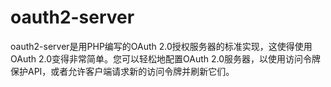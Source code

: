 # oauth2-server
oauth2-server是用PHP编写的OAuth 2.0授权服务器的标准实现，这使得使用OAuth 2.0变得非常简单。您可以轻松地配置OAuth 2.0服务器，以使用访问令牌保护API，或者允许客户端请求新的访问令牌并刷新它们。
